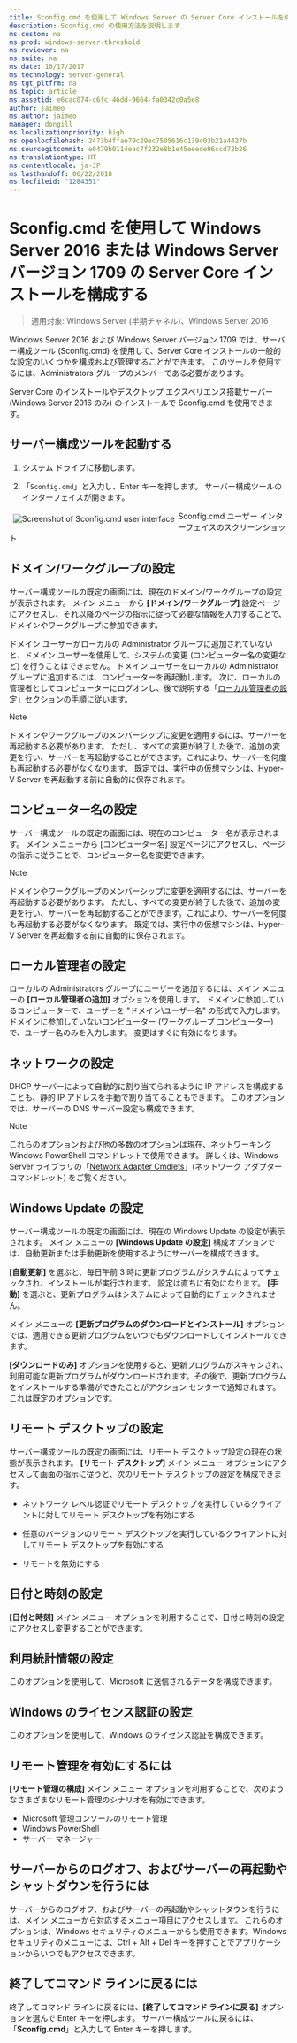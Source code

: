```yaml
---
title: Sconfig.cmd を使用して Windows Server の Server Core インストールを構成する
description: Sconfig.cmd の使用方法を説明します
ms.custom: na
ms.prod: windows-server-threshold
ms.reviewer: na
ms.suite: na
ms.date: 10/17/2017
ms.technology: server-general
ms.tgt_pltfrm: na
ms.topic: article
ms.assetid: e6cac074-c6fc-46dd-9664-fa0342c0a5e8
author: jaimeo
ms.author: jaimeo
manager: dongill
ms.localizationpriority: high
ms.openlocfilehash: 2473b4ffae79c29ec7505616c139c03b21a4427b
ms.sourcegitcommit: e0479b0114eac7f232e8b1e45eeede96ccd72b26
ms.translationtype: HT
ms.contentlocale: ja-JP
ms.lasthandoff: 06/22/2018
ms.locfileid: "1284351"
---
```

# <a name="configure-a-server-core-installation-of-windows-server-2016-or-windows-server-version-1709-with-sconfigcmd"></a>Sconfig.cmd を使用して Windows Server 2016 または Windows Server バージョン 1709 の Server Core インストールを構成する
> 適用対象: Windows Server (半期チャネル)、Windows Server 2016

Windows Server 2016 および Windows Server バージョン 1709 では、サーバー構成ツール (Sconfig.cmd) を使用して、Server Core インストールの一般的な設定のいくつかを構成および管理することができます。 このツールを使用するには、Administrators グループのメンバーである必要があります。  
  
Server Core のインストールやデスクトップ エクスペリエンス搭載サーバー (Windows Server 2016 のみ) のインストールで Sconfig.cmd を使用できます。 
  
## <a name="start-the-server-configuration-tool"></a>サーバー構成ツールを起動する  
  
1.  システム ドライブに移動します。  
  
2.  「`Sconfig.cmd`」と入力し、Enter キーを押します。 サーバー構成ツールのインターフェイスが開きます。  
  
 <img src="mainsconfigpage.png" style='float:left; padding:.5em;' alt="Screenshot of Sconfig.cmd user interface">  
Sconfig.cmd ユーザー インターフェイスのスクリーンショット  
  
##  <a name="BKMK_Domainworkgroup"></a> ドメイン/ワークグループの設定  
 サーバー構成ツールの既定の画面には、現在のドメイン/ワークグループの設定が表示されます。 メイン メニューから **[ドメイン/ワークグループ]** 設定ページにアクセスし、それ以降のページの指示に従って必要な情報を入力することで、ドメインやワークグループに参加できます。  
  
 ドメイン ユーザーがローカルの Administrator グループに追加されていないと、ドメイン ユーザーを使用して、システムの変更 (コンピューター名の変更など) を行うことはできません。 ドメイン ユーザーをローカルの Administrator グループに追加するには、コンピューターを再起動します。 次に、ローカルの管理者としてコンピューターにログオンし、後で説明する「[ローカル管理者の設定](assetId:///3c2f8ca4-6adc-4ebd-8daf-eb0de16c2c7d#BKMK_Localadministratorsettings)」セクションの手順に従います。  
  
> [!NOTE]
>  ドメインやワークグループのメンバーシップに変更を適用するには、サーバーを再起動する必要があります。 ただし、すべての変更が終了した後で、追加の変更を行い、サーバーを再起動することができます。これにより、サーバーを何度も再起動する必要がなくなります。 既定では、実行中の仮想マシンは、Hyper-V Server を再起動する前に自動的に保存されます。  
  
## <a name="computer-name-settings"></a>コンピューター名の設定  
 サーバー構成ツールの既定の画面には、現在のコンピューター名が表示されます。 メイン メニューから [コンピューター名] 設定ページにアクセスし、ページの指示に従うことで、コンピューター名を変更できます。  
  
> [!NOTE]
>  ドメインやワークグループのメンバーシップに変更を適用するには、サーバーを再起動する必要があります。 ただし、すべての変更が終了した後で、追加の変更を行い、サーバーを再起動することができます。これにより、サーバーを何度も再起動する必要がなくなります。 既定では、実行中の仮想マシンは、Hyper-V Server を再起動する前に自動的に保存されます。  
  
##  <a name="BKMK_Localadministratorsettings"></a> ローカル管理者の設定  
 ローカルの Administrators グループにユーザーを追加するには、メイン メニューの **[ローカル管理者の追加]** オプションを使用します。 ドメインに参加しているコンピューターで、ユーザーを "ドメイン\ユーザー名" の形式で入力します。 ドメインに参加していないコンピューター (ワークグループ コンピューター) で、ユーザー名のみを入力します。 変更はすぐに有効になります。  
  
## <a name="network-settings"></a>ネットワークの設定  
 DHCP サーバーによって自動的に割り当てられるように IP アドレスを構成することも、静的 IP アドレスを手動で割り当てることもできます。 このオプションでは、サーバーの DNS サーバー設定も構成できます。  
  
> [!NOTE]
>  これらのオプションおよび他の多数のオプションは現在、ネットワーキング Windows PowerShell コマンドレットで使用できます。 詳しくは、Windows Server ライブラリの「[Network Adapter Cmdlets](https://technet.microsoft.com/library/jj134956.aspx)」(ネットワーク アダプター コマンドレット) をご覧ください。  
  
## <a name="windows-update-settings"></a>Windows Update の設定  
 サーバー構成ツールの既定の画面には、現在の Windows Update の設定が表示されます。 メイン メニューの **[Windows Update の設定]** 構成オプションでは、自動更新または手動更新を使用するようにサーバーを構成できます。  
  
 **[自動更新]** を選ぶと、毎日午前 3 時に更新プログラムがシステムによってチェックされ、インストールが実行されます。 設定は直ちに有効になります。 **[手動]** を選ぶと、更新プログラムはシステムによって自動的にチェックされません。  
  
 メイン メニューの **[更新プログラムのダウンロードとインストール]** オプションでは、適用できる更新プログラムをいつでもダウンロードしてインストールできます。

 **[ダウンロードのみ]** オプションを使用すると、更新プログラムがスキャンされ、利用可能な更新プログラムがダウンロードされます。その後で、更新プログラムをインストールする準備ができたことがアクション センターで通知されます。 これは既定のオプションです。  
  
## <a name="remote-desktop-settings"></a>リモート デスクトップの設定  
 サーバー構成ツールの既定の画面には、リモート デスクトップ設定の現在の状態が表示されます。 **[リモート デスクトップ]** メイン メニュー オプションにアクセスして画面の指示に従うと、次のリモート デスクトップの設定を構成できます。  
  
-   ネットワーク レベル認証でリモート デスクトップを実行しているクライアントに対してリモート デスクトップを有効にする  
  
-   任意のバージョンのリモート デスクトップを実行しているクライアントに対してリモート デスクトップを有効にする  
  
-   リモートを無効にする  
  
## <a name="date-and-time-settings"></a>日付と時刻の設定  
 **[日付と時刻]** メイン メニュー オプションを利用することで、日付と時刻の設定にアクセスし変更することができます。 

## <a name="telemetry-settings"></a>利用統計情報の設定
このオプションを使用して、Microsoft に送信されるデータを構成できます。

## <a name="windows-activation-settings"></a>Windows のライセンス認証の設定
このオプションを使用して、Windows のライセンス認証を構成できます。
  
## <a name="to-enable-remote-management"></a>リモート管理を有効にするには  
**[リモート管理の構成]** メイン メニュー オプションを利用することで、次のようなさまざまなリモート管理のシナリオを有効にできます。  
  
-   Microsoft 管理コンソールのリモート管理  
-   Windows PowerShell  
-   サーバー マネージャー  
  
## <a name="to-log-off-restart-or-shut-down-the-server"></a>サーバーからのログオフ、およびサーバーの再起動やシャットダウンを行うには  
 サーバーからのログオフ、およびサーバーの再起動やシャットダウンを行うには、メイン メニューから対応するメニュー項目にアクセスします。 これらのオプションは、Windows セキュリティのメニューからも使用できます。Windows セキュリティのメニューには、Ctrl + Alt + Del キーを押すことでアプリケーションからいつでもアクセスできます。  
  
## <a name="to-exit-to-the-command-line"></a>終了してコマンド ラインに戻るには  
 終了してコマンド ラインに戻るには、**[終了してコマンド ラインに戻る]** オプションを選んで Enter キーを押します。 サーバー構成ツールに戻るには、「**Sconfig.cmd**」と入力して Enter キーを押します。